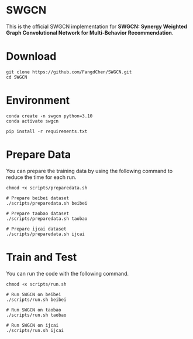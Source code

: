 # SWGCN

This is the official SWGCN implementation for **SWGCN: Synergy Weighted Graph Convolutional Network for Multi-Behavior Recommendation**.

# Download

```shel
git clone https://github.com/FangdChen/SWGCN.git
cd SWGCN
```

# Environment

```shell
conda create -n swgcn python=3.10
conda activate swgcn

pip install -r requirements.txt
```

# Prepare Data

You can prepare the training data by using the following command to reduce the time for each run.

```shell
chmod +x scripts/preparedata.sh

# Prepare beibei dataset
./scripts/preparedata.sh beibei

# Prepare taobao dataset
./scripts/preparedata.sh taobao

# Prepare ijcai dataset
./scripts/preparedata.sh ijcai
```

# Train and Test

You can run the code with the following command.

```shell
chmod +x scripts/run.sh

# Run SWGCN on beibei
./scripts/run.sh beibei

# Run SWGCN on taobao
./scripts/run.sh taobao

# Run SWGCN on ijcai
./scripts/run.sh ijcai
```

